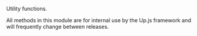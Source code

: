 Utility functions.
  
All methods in this module are for internal use by the Up.js framework
and will frequently change between releases.  
  

